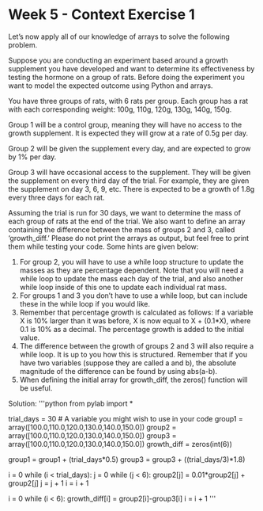 # Week 5 - Context Exercise 1

Let’s now apply all of our knowledge of arrays to solve the following problem.

Suppose you are conducting an experiment based around a growth supplement you have developed and want to determine its effectiveness by testing the hormone on a group of rats. Before doing the experiment you want to model the expected outcome using Python and arrays.

You have three groups of rats, with 6 rats per group. Each group has a rat with each corresponding weight: 100g, 110g, 120g, 130g, 140g, 150g. 

Group 1 will be a control group, meaning they will have no access to the growth supplement. It is expected they will grow at a rate of 0.5g per day.

Group 2 will be given the supplement every day, and are expected to grow by 1% per day.

Group 3 will have occasional access to the supplement. They will be given the supplement on every third day of the trial. For example, they are given the supplement on day 3, 6, 9, etc. There is expected to be a growth of 1.8g every three days for each rat. 

Assuming the trial is run for 30 days, we want to determine the mass of each group of rats at the end of the trial. We also want to define an array containing the difference between the mass of groups 2 and 3, called ‘growth_diff.’ Please do not print the arrays as output, but feel free to print them while testing your code. Some hints are given below:

1.	For group 2, you will have to use a while loop structure to update the masses as they are percentage dependent. Note that you will need a while loop to update the mass each day of the trial, and also another while loop inside of this one to update each individual rat mass. 
2.	For groups 1 and 3 you don’t have to use a while loop, but can include these in the while loop if you would like. 
3.	Remember that percentage growth is calculated as follows: If a variable X is 10% larger than it was before, X is now equal to X + (0.1*X), where 0.1 is 10% as a decimal. The percentage growth is added to the initial value.
4.	The difference between the growth of groups 2 and 3 will also require a while loop. It is up to you how this is structured. Remember that if you have two variables (suppose they are called a and b), the absolute magnitude of the difference can be found by using abs(a-b). 
5.	When defining the initial array for growth_diff, the zeros() function will be useful.

Solution:
'''python
from pylab import *

trial_days = 30 # A variable you might wish to use in your code
group1 = array([100.0,110.0,120.0,130.0,140.0,150.0])
group2 = array([100.0,110.0,120.0,130.0,140.0,150.0])
group3 = array([100.0,110.0,120.0,130.0,140.0,150.0])
growth_diff = zeros(int(6))

group1 = group1 + (trial_days*0.5)
group3 = group3 + ((trial_days/3)*1.8)

i = 0
while (i < trial_days):
    j = 0
    while (j < 6):
        group2[j] = 0.01*group2[j] + group2[j]
        j = j + 1
    i = i + 1

i = 0
while (i < 6):
    growth_diff[i] = group2[i]-group3[i]
    i = i + 1
'''
